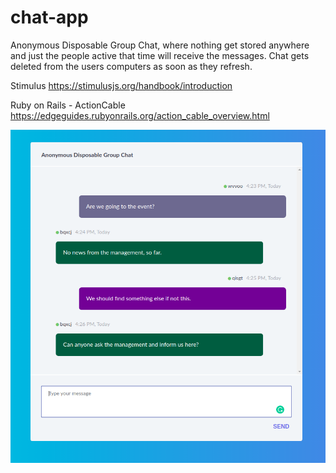 # chat-app
Anonymous Disposable Group Chat, where nothing get stored anywhere and just the people active that time will receive the messages. Chat gets deleted from the users computers as soon as they refresh. 

Stimulus
  https://stimulusjs.org/handbook/introduction
  
Ruby on Rails - ActionCable
  https://edgeguides.rubyonrails.org/action_cable_overview.html

![screen](screenshot.png)
